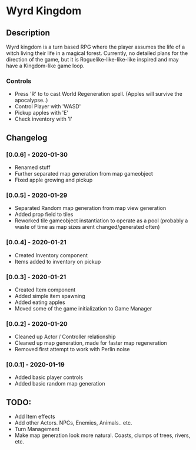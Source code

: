 # Wyrd Kingdom

## Description
Wyrd kingdom is a turn based RPG where the player assumes the life of a witch living their life in a magical forest. Currently, no detailed plans for the direction of the game, but it is Roguelike-like-like-like inspired and may have a Kingdom-like game loop.

### Controls
- Press 'R' to to cast World Regeneration spell. (Apples will survive the apocalypse..)
- Control Player with 'WASD'
- Pickup apples with 'E'
- Check inventory with 'I'

## Changelog
### [0.0.6] - 2020-01-30
- Renamed stuff
- Further separated map generation from map gameobject
- Fixed apple growing and pickup

### [0.0.5] - 2020-01-29
- Separated Random map generation from map view generation
- Added prop field to tiles
- Reworked tile gameobject instantiation to operate as a pool (probably a waste of time as map sizes arent changed/generated often)

### [0.0.4] - 2020-01-21
- Created Inventory component
- Items added to inventory on pickup

### [0.0.3] - 2020-01-21
- Created Item component
- Added simple item spawning
- Added eating apples
- Moved some of the game initialization to Game Manager

### [0.0.2] - 2020-01-20
- Cleaned up Actor / Controller relationship
- Cleaned up map generation, made for faster map regeneration
- Removed first attempt to work with Perlin noise

### [0.0.1] - 2020-01-19
- Added basic player controls
- Added basic random map generation

## TODO:
- Add Item effects
- Add other Actors. NPCs, Enemies, Animals.. etc.
- Turn Management
- Make map generation look more natural. Coasts, clumps of trees, rivers, etc.
